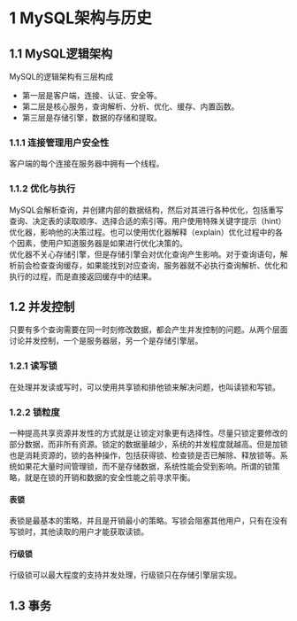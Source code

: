 # 1 MySQL架构与历史

## 1.1 MySQL逻辑架构
MySQL的逻辑架构有三层构成
+ 第一层是客户端，连接、认证、安全等。
+ 第二层是核心服务，查询解析、分析、优化、缓存、内置函数。
+ 第三层是存储引擎，数据的存储和提取。
### 1.1.1 连接管理用户安全性
客户端的每个连接在服务器中拥有一个线程。
### 1.1.2 优化与执行
MySQL会解析查询，并创建内部的数据结构，然后对其进行各种优化，包括重写查询、决定表的读取顺序、选择合适的索引等。用户使用特殊关键字提示（hint）优化器，影响他的决策过程。也可以使用优化器解释（explain）优化过程中的各个因素，使用户知道服务器是如果进行优化决策的。  
优化器不关心存储引擎，但是存储引擎会对优化查询产生影响。对于查询语句，解析前会检查查询缓存，如果能找到对应查询，服务器就不必执行查询解析、优化和执行的过程，而是直接返回缓存中的结果。

## 1.2 并发控制
只要有多个查询需要在同一时刻修改数据，都会产生并发控制的问题。从两个层面讨论并发控制，一个是服务器层，另一个是存储引擎层。
### 1.2.1 读写锁
在处理并发读或写时，可以使用共享锁和排他锁来解决问题，也叫读锁和写锁。
### 1.2.2 锁粒度
一种提高共享资源并发性的方式就是让锁定对象更有选择性。尽量只锁定要修改的部分数据，而非所有资源。锁定的数据量越少，系统的并发程度就越高。但是加锁也是消耗资源的，锁的各种操作，包括获得锁、检查锁是否已解除、释放锁等。系统如果花大量时间管理锁，而不是存储数据，系统性能会受到影响。所谓的锁策略，就是在锁的开销和数据的安全性能之前寻求平衡。
#### 表锁
表锁是最基本的策略，并且是开销最小的策略。写锁会阻塞其他用户，只有在没有写锁时，其他读取的用户才能获取读锁。
#### 行级锁
行级锁可以最大程度的支持并发处理，行级锁只在存储引擎层实现。

## 1.3 事务

